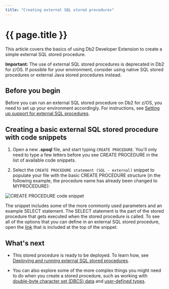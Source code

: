 ```yaml
---
title: "Creating external SQL stored procedures"
---
```


# {{ page.title }}

This article covers the basics of using Db2 Developer Extension to create a simple external SQL stored procedure.

**Important:** The use of external SQL stored procedures is deprecated in Db2 for z/OS. If possible for your environment, consider using native SQL stored procedures or external Java stored procedures instead.

## Before you begin

Before you can run an external SQL stored procedure on Db2 for z/OS, you need to set up your environment accordingly. For instructions, see [Setting up support for external SQL procedures](https://www.ibm.com/docs/en/db2-for-zos/13?topic=db2-setting-up-support-external-sql-procedures).

## Creating a basic external SQL stored procedure with code snippets

1. Open a new **.spsql** file, and start typing `CREATE PROCEDURE`. You'll only need to type a few letters before you see CREATE PROCEDURE in the list of available code snippets.

2. Select the `CREATE PROCEDURE statement (SQL - external)` snippet to populate your file with the basic CREATE PROCEDURE structure (in the following example, the procedure name has already been changed to MYPROCEDURE):

![CREATE PROCEDURE code snippet]({{site.baseurl}}/assets/images/esp-code-snippet.png)

The snippet includes some of the more commonly used parameters and an example SELECT statement. The SELECT statement is the part of the stored procedure that gets executed when the stored procedure is called. To see all of the options that you can define in an external SQL stored procedure, open the [link](https://www.ibm.com/docs/en/db2-for-zos/13?topic=statements-create-procedure-sql-external-deprecated) that is included at the top of the snippet.

## What's next

- This stored procedure is ready to be deployed. To learn how, see [Deploying and running external SQL stored procedures]({{site.baseurl}}/docs/working-with-stored-procedures/deploying-running-external-SQL-stored-procedures.html).

- You can also explore some of the more complex things you might need to do when you create a stored procedure, such as working with [double-byte character set (DBCS) data]({{site.baseurl}}/docs/working-with-stored-procedures/working-with-dbcs-data.html) and [user-defined types]({{site.baseurl}}/docs/working-with-stored-procedures/working-with-user-defined-types.html).
